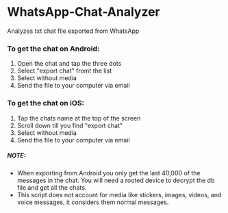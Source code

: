 # WhatsApp-Chat-Analyzer
 Analyzes txt chat file exported from WhatsApp

### To get the chat on Android:
 1. Open the chat and tap the three dots 
 2. Select "export chat" fromt the list
 3. Select without media
 4. Send the file to your computer via email
 
### To get the chat on iOS:
 1. Tap the chats name at the top of the screen
 2. Scroll down till you find "export chat"
 3. Select without media
 4. Send the file to your computer via email
 
 
##### NOTE:
  * When exporting from Android you only get the last 40,000 of the messages in the chat. You will need a rooted device to decrypt the db file and get all the chats.
  * This script does not account for media like stickers, images, videos, and voice messages, it considers them normal messages.
